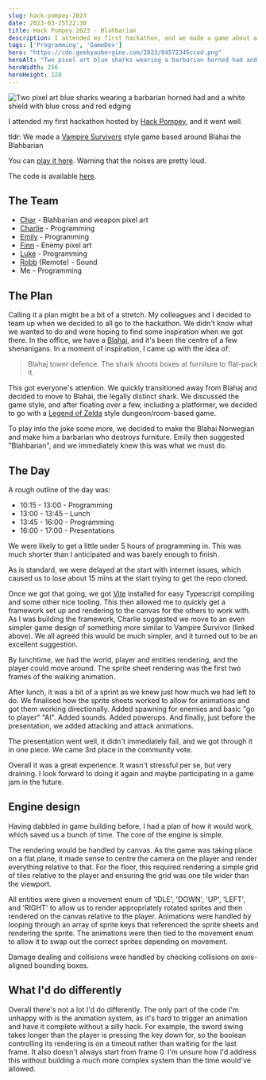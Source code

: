 ```yaml
---
slug: hack-pompey-2023
date: 2023-03-25T22:30
title: Hack Pompey 2023 - Blahbarian
description: I attended my first hackathon, and we made a game about a Norwegian barbarian shark who destroys furniture using TypeScript and canvas.
tags: ['Programming', 'GameDev']
hero: "https://cdn.geekyaubergine.com/2023/04572345cced.png"
heroAlt: "Two pixel art blue sharks wearing a barbarian horned had and a white shield with blue cross and red edging"
heroWidth: 256
heroHeight: 128
---
```


![Two pixel art blue sharks wearing a barbarian horned had and a white shield with blue cross and red edging](https://cdn.geekyaubergine.com/2023/04572345cced.png)

I attended my first hackathon hosted by [Hack Pompey](https://hackpompey.co.uk/), and it went well. 

tldr: We made a [Vampire Survivors](https://store.steampowered.com/app/1794680/Vampire_Survivors/) style game based around Blahai the Blahbarian

You can [play it here](https://zoeaubert.me/projects/blahbarian-hackathon/). Warning that the noises are pretty loud.

The code is available [here](https://github.com/GeekyAubergine/blahbarian/tree/hackathon).

## The Team

- [Char](https://github.com/bl-kt) - Blahbarian and weapon pixel art
- [Charlie](https://social.lol/@tldrqwerty) - Programming
- [Emily](https://emilymedhurst.me/) - Programming
- [Finn](https://github.com/PeacefulAndTranquil) - Enemy pixel art
- [Luke](https://github.com/LukeAustin8) - Programming
- [Robb](https://robbknight.me) (Remote) - Sound
- Me - Programming

## The Plan

Calling it a plan might be a bit of a stretch. My colleagues and I decided to team up when we decided to all go to the hackathon. We didn't know what we wanted to do and were hoping to find some inspiration when we got there. In the office, we have a [Blahaj](https://www.ikea.com/gb/en/p/blahaj-soft-toy-shark-30373588/), and it's been the centre of a few shenanigans. In a moment of inspiration, I came up with the idea of:

> Blahaj tower defence. The shark shoots boxes at furniture to flat-pack it.

This got everyone's attention. We quickly transitioned away from Blahaj and decided to move to Blahai, the legally distinct shark. We discussed the game style, and after floating over a few, including a platformer, we decided to go with a [Legend of Zelda](https://en.wikipedia.org/wiki/The_Legend_of_Zelda_(video_game)) style dungeon/room-based game.

To play into the joke some more, we decided to make the Blahai Norwegian and make him a barbarian who destroys furniture. Emily then suggested "Blahbarian", and we immediately knew this was what we must do.

## The Day

A rough outline of the day was:

- 10:15 - 13:00 - Programming
- 13:00 - 13:45 - Lunch
- 13:45 - 16:00 - Programming
- 16:00 - 17:00 - Presentations

We were likely to get a little under 5 hours of programming in. This was much shorter than I anticipated and was barely enough to finish.

As is standard, we were delayed at the start with internet issues, which caused us to lose about 15 mins at the start trying to get the repo cloned.

Once we got that going, we got [Vite](https://vitejs.dev/) installed for easy Typescript compiling and some other nice tooling. This then allowed me to quickly get a framework set up and rendering to the canvas for the others to work with. As I was building the framework, Charlie suggested we move to an even simpler game design of something more similar to Vampire Survivor (linked above). We all agreed this would be much simpler, and it turned out to be an excellent suggestion.

By lunchtime, we had the world, player and entities rendering, and the player could move around. The sprite sheet rendering was the first two frames of the walking animation.

After lunch, it was a bit of a sprint as we knew just how much we had left to do. We finalised how the sprite sheets worked to allow for animations and got them working directionally. Added spawning for enemies and basic "go to player" "AI". Added sounds. Added powerups. And finally, just before the presentation, we added attacking and attack animations.

The presentation went well, it didn't immediately fail, and we got through it in one piece. We came 3rd place in the community vote.

Overall it was a great experience. It wasn't stressful per se, but very draining. I look forward to doing it again and maybe participating in a game jam in the future.

## Engine design

Having dabbled in game building before, I had a plan of how it would work, which saved us a bunch of time. The core of the engine is simple.

The rendering would be handled by canvas. As the game was taking place on a flat plane, it made sense to centre the camera on the player and render everything relative to that. For the floor, this required rendering a simple grid of tiles relative to the player and ensuring the grid was one tile wider than the viewport. 

All entities were given a movement enum of 'IDLE', 'DOWN', 'UP', 'LEFT', and 'RIGHT' to allow us to render appropriately rotated sprites and then rendered on the canvas relative to the player. Animations were handled by looping through an array of sprite keys that referenced the sprite sheets and rendering the sprite. The animations were then tied to the movement enum to allow it to swap out the correct sprites depending on movement.

Damage dealing and collisions were handled by checking collisions on axis-aligned bounding boxes.

## What I'd do differently

Overall there's not a lot I'd do differently. The only part of the code I'm unhappy with is the animation system, as it's hard to trigger an animation and have it complete without a silly hack. For example, the sword swing takes longer than the player is pressing the key down for, so the boolean controlling its rendering is on a timeout rather than waiting for the last frame. It also doesn't always start from frame 0. I'm unsure how I'd address this without building a much more complex system than the time would've allowed.